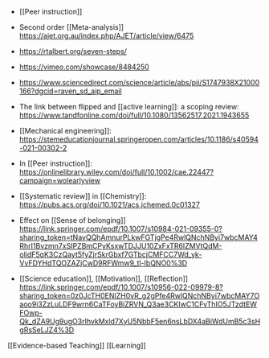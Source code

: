 - [[Peer instruction]]

- Second order [[Meta-analysis]] https://ajet.org.au/index.php/AJET/article/view/6475

- https://rtalbert.org/seven-steps/
- https://vimeo.com/showcase/8484250
- https://www.sciencedirect.com/science/article/abs/pii/S1747938X21000166?dgcid=raven_sd_aip_email
- The link between flipped and [[active learning]]: a scoping review: https://www.tandfonline.com/doi/full/10.1080/13562517.2021.1943655
- [[Mechanical engineering]]: https://stemeducationjournal.springeropen.com/articles/10.1186/s40594-021-00302-2
- In [[Peer instruction]]: https://onlinelibrary.wiley.com/doi/full/10.1002/cae.22447?campaign=wolearlyview

- [[Systematic review]] in [[Chemistry]]: https://pubs.acs.org/doi/10.1021/acs.jchemed.0c01327

- Effect on [[Sense of belonging]] https://link.springer.com/epdf/10.1007/s10984-021-09355-0?sharing_token=tNavQQhAmnurPLkwFGTjgPe4RwlQNchNByi7wbcMAY4RhrI1Bvzmn7xSIPZBmCPyKsxwTDJJU10ZxFxTR6IZMVtQdM-olidF5qK3CzQayt5fyZjrSkrGbxf7GTbcjCMFCC7Wd_yk-VvFDYHdTQOZAZjCwD9RFWmw9_tl-IbQNO0%3D

- [[Science education]], [[Motivation]], [[Reflection]] https://link.springer.com/epdf/10.1007/s10956-022-09979-8?sharing_token=0z0JcTH0ENlZH0vR_g2gPfe4RwlQNchNByi7wbcMAY7Oaoo9i3ZzLuLDF9wrn6CaTFoyBiZRVN_Q3ae3CKIwC1CFvThIO5JTzdtEWFOwp-Qk_dZA9Ug9ugO3rIhvkMxld7XyU5NbbF5en6nsLbDX4aBiWdUmB5c3sHgRsSeLJZ4%3D

[[Evidence-based Teaching]] [[Learning]]
